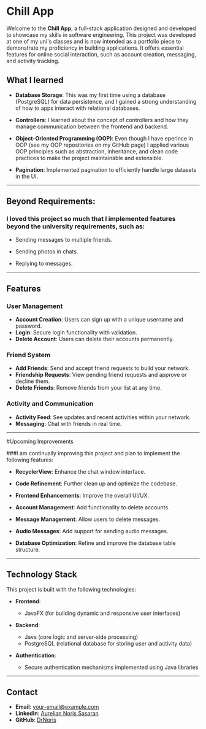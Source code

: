 # Chill App

Welcome to the **Chill App**, a full-stack application designed and developed to showcase my skills in software engineering. This project was developed at one of my uni's classes and is now intended as a portfolio piece to demonstrate my proficiency in building applications. It offers essential features for online social interaction, such as account creation, messaging, and activity tracking.

## What I learned

- **Database Storage**: This was my first time using a database (PostgreSQL) for data persistence, and I gained a strong understanding of how to apps interact with relational databases.

- **Controllers**: I learned about the concept of controllers and how they manage communication between the frontend and backend.

- **Object-Oriented Programming (OOP)**: Even though I have eperince in OOP (see my OOP repositories on my GitHub page) I applied various OOP principles such as abstraction, inheritance, and clean code practices to make the project maintainable and extensible.

- **Pagination**: Implemented pagination to efficiently handle large datasets in the UI.

---

## Beyond Requirements: 
### I loved this project so much that I implemented features beyond the university requirements, such as:

- Sending messages to multiple friends.

- Sending photos in chats.

- Replying to messages.

---

## Features

### User Management
- **Account Creation**: Users can sign up with a unique username and password.
- **Login**: Secure login functionality with validation.
- **Delete Account**: Users can delete their accounts permanently.

### Friend System
- **Add Friends**: Send and accept friend requests to build your network.
- **Friendship Requests**: View pending friend requests and approve or decline them.
- **Delete Friends**: Remove friends from your list at any time.

### Activity and Communication
- **Activity Feed**: See updates and recent activities within your network.
- **Messaging**: Chat with friends in real time.

---

#Upcoming Improvements

###I am continually improving this project and plan to implement the following features:

- **RecyclerView**: Enhance the chat window interface.

- **Code Refinement**: Further clean up and optimize the codebase.

- **Frontend Enhancements**: Improve the overall UI/UX.

- **Account Management**: Add functionality to delete accounts.

- **Message Management**: Allow users to delete messages.

- **Audio Messages**: Add support for sending audio messages.

- **Database Optimization**: Refine and improve the database table structure.



---

## Technology Stack

This project is built with the following technologies:

- **Frontend**:
  - JavaFX (for building dynamic and responsive user interfaces)

- **Backend**:
  - Java (core logic and server-side processing)
  - PostgreSQL (relational database for storing user and activity data)

- **Authentication**:
  - Secure authentication mechanisms implemented using Java libraries

---


## Contact

- **Email**: your-email@example.com
- **LinkedIn**: [Aurelian Noris Sasaran]([https://www.linkedin.com/in/your-profile](https://www.linkedin.com/in/aurelian-noris-sasaran-629b6a218/))
- **GitHub**: [DrNoris](https://github.com/DrNoris)

